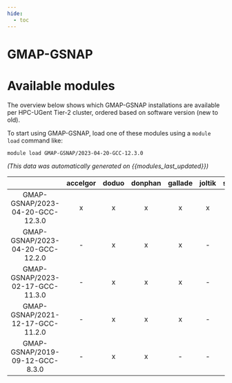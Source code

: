 ```yaml
---
hide:
  - toc
---
```


GMAP-GSNAP
==========

# Available modules


The overview below shows which GMAP-GSNAP installations are available per HPC-UGent Tier-2 cluster, ordered based on software version (new to old).

To start using GMAP-GSNAP, load one of these modules using a `module load` command like:

```shell
module load GMAP-GSNAP/2023-04-20-GCC-12.3.0
```

*(This data was automatically generated on {{modules_last_updated}})*  

| |accelgor|doduo|donphan|gallade|joltik|shinx|
| :---: | :---: | :---: | :---: | :---: | :---: | :---: |
|GMAP-GSNAP/2023-04-20-GCC-12.3.0|x|x|x|x|x|x|
|GMAP-GSNAP/2023-04-20-GCC-12.2.0|-|x|x|x|-|-|
|GMAP-GSNAP/2023-02-17-GCC-11.3.0|-|x|x|x|-|-|
|GMAP-GSNAP/2021-12-17-GCC-11.2.0|-|x|x|x|-|-|
|GMAP-GSNAP/2019-09-12-GCC-8.3.0|-|x|x|-|-|-|
